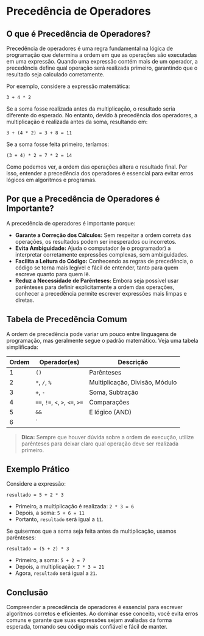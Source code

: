
# Precedência de Operadores

## O que é Precedência de Operadores?

Precedência de operadores é uma regra fundamental na lógica de programação que determina a ordem em que as operações são executadas em uma expressão. Quando uma expressão contém mais de um operador, a precedência define qual operação será realizada primeiro, garantindo que o resultado seja calculado corretamente.

Por exemplo, considere a expressão matemática:

```
3 + 4 * 2
```

Se a soma fosse realizada antes da multiplicação, o resultado seria diferente do esperado. No entanto, devido à precedência dos operadores, a multiplicação é realizada antes da soma, resultando em:

```
3 + (4 * 2) = 3 + 8 = 11
```

Se a soma fosse feita primeiro, teríamos:

```
(3 + 4) * 2 = 7 * 2 = 14
```

Como podemos ver, a ordem das operações altera o resultado final. Por isso, entender a precedência dos operadores é essencial para evitar erros lógicos em algoritmos e programas.

## Por que a Precedência de Operadores é Importante?

A precedência de operadores é importante porque:

- **Garante a Correção dos Cálculos:** Sem respeitar a ordem correta das operações, os resultados podem ser inesperados ou incorretos.
- **Evita Ambiguidade:** Ajuda o computador (e o programador) a interpretar corretamente expressões complexas, sem ambiguidades.
- **Facilita a Leitura do Código:** Conhecendo as regras de precedência, o código se torna mais legível e fácil de entender, tanto para quem escreve quanto para quem lê.
- **Reduz a Necessidade de Parênteses:** Embora seja possível usar parênteses para definir explicitamente a ordem das operações, conhecer a precedência permite escrever expressões mais limpas e diretas.

## Tabela de Precedência Comum

A ordem de precedência pode variar um pouco entre linguagens de programação, mas geralmente segue o padrão matemático. Veja uma tabela simplificada:

| Ordem | Operador(es)           | Descrição                  |
|-------|------------------------|----------------------------|
| 1     | `()`                   | Parênteses                 |
| 2     | `*`, `/`, `%`          | Multiplicação, Divisão, Módulo |
| 3     | `+`, `-`               | Soma, Subtração            |
| 4     | `==`, `!=`, `<`, `>`, `<=`, `>=` | Comparações         |
| 5     | `&&`                   | E lógico (AND)             |
| 6     | `||`                   | Ou lógico (OR)             |

> **Dica:** Sempre que houver dúvida sobre a ordem de execução, utilize parênteses para deixar claro qual operação deve ser realizada primeiro.

## Exemplo Prático

Considere a expressão:

```pseudo
resultado = 5 + 2 * 3
```

- Primeiro, a multiplicação é realizada: `2 * 3 = 6`
- Depois, a soma: `5 + 6 = 11`
- Portanto, `resultado` será igual a `11`.

Se quisermos que a soma seja feita antes da multiplicação, usamos parênteses:

```pseudo
resultado = (5 + 2) * 3
```

- Primeiro, a soma: `5 + 2 = 7`
- Depois, a multiplicação: `7 * 3 = 21`
- Agora, `resultado` será igual a `21`.

## Conclusão

Compreender a precedência de operadores é essencial para escrever algoritmos corretos e eficientes. Ao dominar esse conceito, você evita erros comuns e garante que suas expressões sejam avaliadas da forma esperada, tornando seu código mais confiável e fácil de manter.
```

